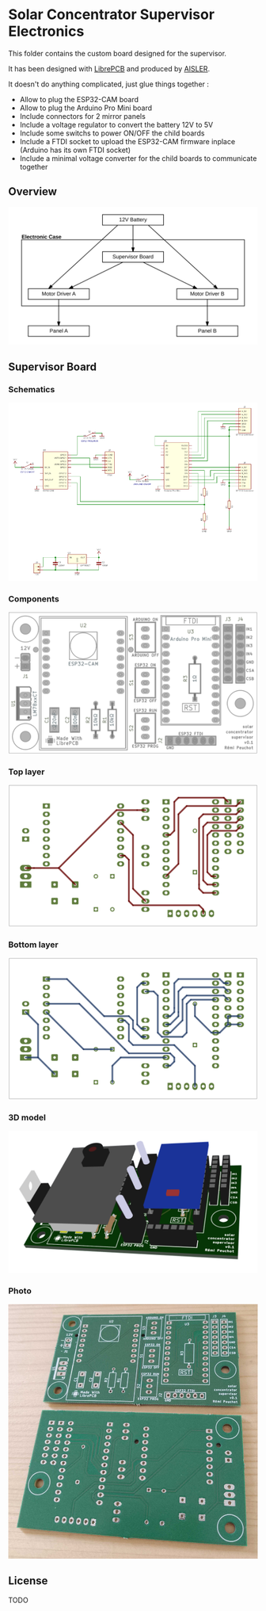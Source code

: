 # Solar Concentrator Supervisor Electronics

This folder contains the custom board designed for the supervisor.

It has been designed with [LibrePCB](https://librepcb.org) and produced by [AISLER](https://aisler.net).

It doesn't do anything complicated, just glue things together :
* Allow to plug the ESP32-CAM board
* Allow to plug the Arduino Pro Mini board
* Include connectors for 2 mirror panels
* Include a voltage regulator to convert the battery 12V to 5V
* Include some switchs to power ON/OFF the child boards
* Include a FTDI socket to upload the ESP32-CAM firmware inplace (Arduino has its own FTDI socket)
* Include a minimal voltage converter for the child boards to communicate together

## Overview

![Supervisor schematics](doc/electronics_overview_chart.svg)

## Supervisor Board

### Schematics

![Supervisor schematics](doc/supervisor_schematics.png)

### Components

![Supervisor board](doc/supervisor_board_components.png)

### Top layer

![Supervisor board](doc/supervisor_board_top_layer.png)

### Bottom layer

![Supervisor board](doc/supervisor_board_bottom_layer.png)

### 3D model

![Supervisor board](doc/supervisor_board_3d_model.png)

### Photo

![Supervisor board](supervisor_board_photo.jpg)

## License

TODO
